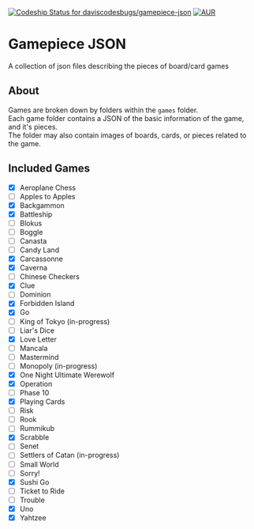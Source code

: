 [ ![Codeship Status for daviscodesbugs/gamepiece-json](https://img.shields.io/codeship/683282a0-7461-0134-4148-76a75a837005/master.svg?maxAge=30)](#)
[![AUR](https://img.shields.io/aur/license/yaourt.svg?maxAge=30)](#)

# Gamepiece JSON
A collection of json files describing the pieces of board/card games
## About
Games are broken down by folders within the `games` folder.  
Each game folder contains a JSON of the basic information of the game, and it's pieces.  
The folder may also contain images of boards, cards, or pieces related to the game.  

## Included Games
 - [x] Aeroplane Chess
 - [ ] Apples to Apples
 - [x] Backgammon
 - [x] Battleship
 - [ ] Blokus
 - [ ] Boggle
 - [ ] Canasta
 - [ ] Candy Land
 - [x] Carcassonne
 - [x] Caverna
 - [ ] Chinese Checkers
 - [x] Clue
 - [ ] Dominion
 - [x] Forbidden Island
 - [x] Go
 - [ ] King of Tokyo (in-progress)
 - [ ] Liar's Dice
 - [x] Love Letter
 - [ ] Mancala
 - [ ] Mastermind
 - [ ] Monopoly (in-progress)
 - [x] One Night Ultimate Werewolf
 - [x] Operation
 - [ ] Phase 10
 - [x] Playing Cards
 - [ ] Risk
 - [ ] Rook
 - [ ] Rummikub
 - [x] Scrabble
 - [ ] Senet
 - [ ] Settlers of Catan (in-progress)
 - [ ] Small World
 - [ ] Sorry!
 - [x] Sushi Go
 - [ ] Ticket to Ride
 - [ ] Trouble
 - [x] Uno
 - [x] Yahtzee
